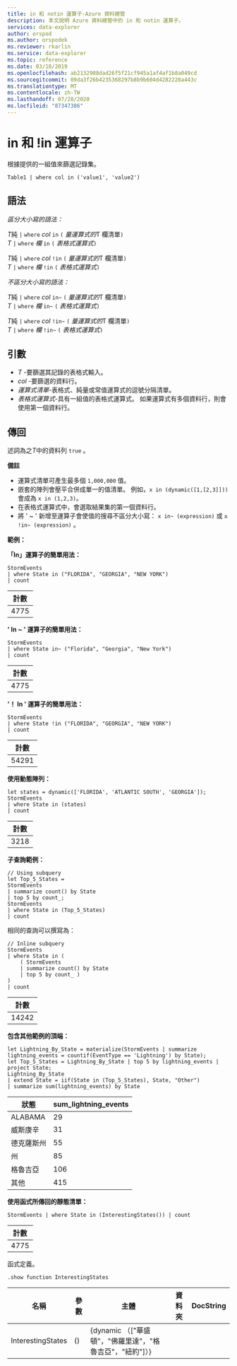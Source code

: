 ```yaml
---
title: in 和 notin 運算子-Azure 資料總管
description: 本文說明 Azure 資料總管中的 in 和 notin 運算子。
services: data-explorer
author: orspod
ms.author: orspodek
ms.reviewer: rkarlin
ms.service: data-explorer
ms.topic: reference
ms.date: 03/18/2019
ms.openlocfilehash: ab2132908dad26f5f21cf945a1af4af1b8a049cd
ms.sourcegitcommit: 09da3f26b4235368297b8b9b604d4282228a443c
ms.translationtype: MT
ms.contentlocale: zh-TW
ms.lasthandoff: 07/28/2020
ms.locfileid: "87347386"
---
```

# <a name="in-and-in-operators"></a>in 和 !in 運算子

根據提供的一組值來篩選記錄集。

```kusto
Table1 | where col in ('value1', 'value2')
```

## <a name="syntax"></a>語法

*區分大小寫的語法：*

*T*純 `|` `where` *col* `in` `(` *量運算式的*T 欄清單`)`   
*T* `|` `where` *欄* `in` `(` *表格式運算式*`)`   
 
*T*純 `|` `where` *col* `!in` `(` *量運算式的*T 欄清單`)`  
*T* `|` `where` *欄* `!in` `(` *表格式運算式*`)`   

*不區分大小寫的語法：*

*T*純 `|` `where` *col* `in~` `(` *量運算式的*T 欄清單`)`   
*T* `|` `where` *欄* `in~` `(` *表格式運算式*`)`   
 
*T*純 `|` `where` *col* `!in~` `(` *量運算式的*T 欄清單`)`  
*T* `|` `where` *欄* `!in~` `(` *表格式運算式*`)`   

## <a name="arguments"></a>引數

* *T* -要篩選其記錄的表格式輸入。
* *col* -要篩選的資料行。
* *運算式清單*-表格式、純量或常值運算式的逗號分隔清單。
* *表格式運算式*-具有一組值的表格式運算式。 如果運算式有多個資料行，則會使用第一個資料行。

## <a name="returns"></a>傳回

述詞為之*T*中的資料列 `true` 。

**備註**

* 運算式清單可產生最多個 `1,000,000` 值。
* 嵌套的陣列會壓平合併成單一的值清單。 例如，`x in (dynamic([1,[2,3]]))` 會成為 `x in (1,2,3)`。
* 在表格式運算式中，會選取結果集的第一個資料行。
* 將 ' ~ ' 新增至運算子會使值的搜尋不區分大小寫： `x in~ (expression)` 或 `x !in~ (expression)` 。

**範例：**  

**「In」運算子的簡單用法：**  

<!-- csl: https://help.kusto.windows.net:443/Samples -->
```kusto
StormEvents 
| where State in ("FLORIDA", "GEORGIA", "NEW YORK") 
| count
```

|計數|
|---|
|4775|  


**' In ~ ' 運算子的簡單用法：**  

<!-- csl: https://help.kusto.windows.net:443/Samples -->
```kusto
StormEvents 
| where State in~ ("Florida", "Georgia", "New York") 
| count
```

|計數|
|---|
|4775|  

**'！ In ' 運算子的簡單用法：**  

<!-- csl: https://help.kusto.windows.net:443/Samples -->
```kusto
StormEvents 
| where State !in ("FLORIDA", "GEORGIA", "NEW YORK") 
| count
```

|計數|
|---|
|54291|  


**使用動態陣列：**

<!-- csl: https://help.kusto.windows.net:443/Samples -->
```kusto
let states = dynamic(['FLORIDA', 'ATLANTIC SOUTH', 'GEORGIA']);
StormEvents 
| where State in (states)
| count
```

|計數|
|---|
|3218|


**子查詢範例：**  

<!-- csl: https://help.kusto.windows.net:443/Samples -->
```kusto
// Using subquery
let Top_5_States = 
StormEvents
| summarize count() by State
| top 5 by count_; 
StormEvents 
| where State in (Top_5_States) 
| count
```

相同的查詢可以撰寫為：

<!-- csl: https://help.kusto.windows.net:443/Samples -->
```kusto
// Inline subquery 
StormEvents 
| where State in (
    ( StormEvents
    | summarize count() by State
    | top 5 by count_ )
) 
| count
```

|計數|
|---|
|14242|  

**包含其他範例的頂端：**  

<!-- csl: https://help.kusto.windows.net:443/Samples -->
```kusto
let Lightning_By_State = materialize(StormEvents | summarize lightning_events = countif(EventType == 'Lightning') by State);
let Top_5_States = Lightning_By_State | top 5 by lightning_events | project State; 
Lightning_By_State
| extend State = iif(State in (Top_5_States), State, "Other")
| summarize sum(lightning_events) by State 
```

| 狀態     | sum_lightning_events |
|-----------|----------------------|
| ALABAMA   | 29                   |
| 威斯康辛 | 31                   |
| 德克薩斯州     | 55                   |
| 州   | 85                   |
| 格魯吉亞   | 106                  |
| 其他     | 415                  |

**使用函式所傳回的靜態清單：**  

<!-- csl: https://help.kusto.windows.net:443/Samples -->
```kusto
StormEvents | where State in (InterestingStates()) | count

```

|計數|
|---|
|4775|  

函式定義。

<!-- csl: https://help.kusto.windows.net:443/Samples -->
```kusto
.show function InterestingStates
```

|名稱|參數|主體|資料夾|DocString|
|---|---|---|---|---|
|InterestingStates|()|{dynamic （["華盛頓"，"佛羅里達"，"格魯吉亞"，"紐約"]）}
